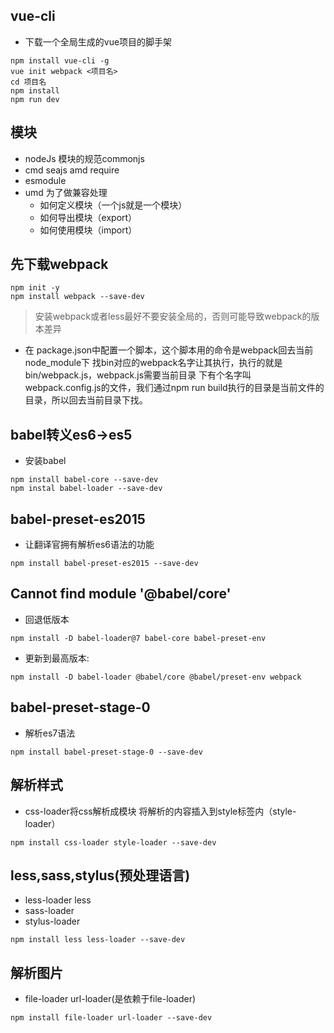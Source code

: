 ## vue-cli
- 下载一个全局生成的vue项目的脚手架
```
npm install vue-cli -g
vue init webpack <项目名>
cd 项目名
npm install 
npm run dev
```

## 模块
- nodeJs 模块的规范commonjs
- cmd seajs amd require
- esmodule
- umd 为了做兼容处理
    - 如何定义模块（一个js就是一个模块）
    - 如何导出模块（export）
    - 如何使用模块（import）
    
## 先下载webpack
```$xslt
npm init -y
npm install webpack --save-dev
```
>安装webpack或者less最好不要安装全局的，否则可能导致webpack的版本差异

- 在 package.json中配置一个脚本，这个脚本用的命令是webpack回去当前node_module下
找bin对应的webpack名字让其执行，执行的就是bin/webpack.js，webpack.js需要当前目录
下有个名字叫webpack.config.js的文件，我们通过npm run build执行的目录是当前文件的
目录，所以回去当前目录下找。

## babel转义es6->es5
- 安装babel
```$xslt
npm install babel-core --save-dev
npm instal babel-loader --save-dev
```

## babel-preset-es2015
- 让翻译官拥有解析es6语法的功能
```$xslt
npm install babel-preset-es2015 --save-dev
```
## Cannot find module '@babel/core'
- 回退低版本
```
npm install -D babel-loader@7 babel-core babel-preset-env
```

- 更新到最高版本:
```$xslt
npm install -D babel-loader @babel/core @babel/preset-env webpack
```

## babel-preset-stage-0
- 解析es7语法
```$xslt
npm install babel-preset-stage-0 --save-dev
```

## 解析样式
- css-loader将css解析成模块 将解析的内容插入到style标签内（style-loader）
```$xslt
npm install css-loader style-loader --save-dev
```

## less,sass,stylus(预处理语言)
- less-loader less
- sass-loader
- stylus-loader
```$xslt
npm install less less-loader --save-dev
```

## 解析图片
- file-loader url-loader(是依赖于file-loader)
```$xslt
npm install file-loader url-loader --save-dev
```




